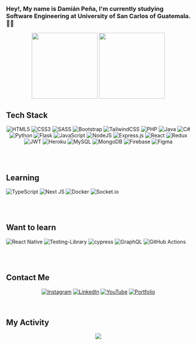 ### Hey!, My name is Damián Peña, I'm currently studying Software Engineering at University of San Carlos of Guatemala. 🐱‍🚀

  
<div align="center">
  <img height="180em" src="https://github-readme-stats-eight-theta.vercel.app/api?username=damianpeaf&show_icons=true&theme=midnight-purple&include_all_commits=true&count_private=true"/>
  <img height="180em" src="https://github-readme-stats-eight-theta.vercel.app/api/top-langs/?username=damianpeaf&layout=compact&langs_count=7&theme=midnight-purple"/>
</div>

  <!-- Tech Stack -->
  ## Tech Stack
<center>

![HTML5](https://img.shields.io/badge/html5-%23E34F26.svg?style=for-the-badge&logo=html5&logoColor=white)
![CSS3](https://img.shields.io/badge/css3-%231572B6.svg?style=for-the-badge&logo=css3&logoColor=white)
![SASS](https://img.shields.io/badge/SASS-hotpink.svg?style=for-the-badge&logo=SASS&logoColor=white)
![Bootstrap](https://img.shields.io/badge/bootstrap-%23563D7C.svg?style=for-the-badge&logo=bootstrap&logoColor=white)
![TailwindCSS](https://img.shields.io/badge/tailwindcss-%2338B2AC.svg?style=for-the-badge&logo=tailwind-css&logoColor=white)
![PHP](https://img.shields.io/badge/php-%23777BB4.svg?style=for-the-badge&logo=php&logoColor=white)
![Java](https://img.shields.io/badge/java-%23ED8B00.svg?style=for-the-badge&logo=java&logoColor=white)
![C#](https://img.shields.io/badge/c%23-%23239120.svg?style=for-the-badge&logo=c-sharp&logoColor=white)
![Python](https://img.shields.io/badge/python-3670A0?style=for-the-badge&logo=python&logoColor=ffdd54)
![Flask](https://img.shields.io/badge/flask-%23000.svg?style=for-the-badge&logo=flask&logoColor=white)
![JavaScript](https://img.shields.io/badge/javascript-%23323330.svg?style=for-the-badge&logo=javascript&logoColor=%23F7DF1E)
![NodeJS](https://img.shields.io/badge/node.js-6DA55F?style=for-the-badge&logo=node.js&logoColor=white)
![Express.js](https://img.shields.io/badge/express.js-%23404d59.svg?style=for-the-badge&logo=express&logoColor=%2361DAFB)
![React](https://img.shields.io/badge/react-%2320232a.svg?style=for-the-badge&logo=react&logoColor=%2361DAFB)
![Redux](https://img.shields.io/badge/redux-%23593d88.svg?style=for-the-badge&logo=redux&logoColor=white)
![JWT](https://img.shields.io/badge/JWT-black?style=for-the-badge&logo=JSON%20web%20tokens)
![Heroku](https://img.shields.io/badge/heroku-%23430098.svg?style=for-the-badge&logo=heroku&logoColor=white)
![MySQL](https://img.shields.io/badge/mysql-%2300f.svg?style=for-the-badge&logo=mysql&logoColor=white)
![MongoDB](https://img.shields.io/badge/MongoDB-%234ea94b.svg?style=for-the-badge&logo=mongodb&logoColor=white)
![Firebase](https://img.shields.io/badge/Firebase-039BE5?style=for-the-badge&logo=Firebase&logoColor=white)
![Figma](https://img.shields.io/badge/figma-%23F24E1E.svg?style=for-the-badge&logo=figma&logoColor=white)
<!-- ![Firebase](https://img.shields.io/badge/firebase-%23039BE5.svg?style=for-the-badge&logo=firebase) -->
</center>

<br>
<br>

## Learning
![TypeScript](https://img.shields.io/badge/typescript-%23007ACC.svg?style=for-the-badge&logo=typescript&logoColor=white)
![Next JS](https://img.shields.io/badge/Next-black?style=for-the-badge&logo=next.js&logoColor=white)
![Docker](https://img.shields.io/badge/docker-%230db7ed.svg?style=for-the-badge&logo=docker&logoColor=white)
![Socket.io](https://img.shields.io/badge/Socket.io-black?style=for-the-badge&logo=socket.io&badgeColor=010101)

<br>
<br>


## Want to learn
![React Native](https://img.shields.io/badge/react_native-%2320232a.svg?style=for-the-badge&logo=react&logoColor=%2361DAFB)
![Testing-Library](https://img.shields.io/badge/-TestingLibrary-%23E33332?style=for-the-badge&logo=testing-library&logoColor=white)
![cypress](https://img.shields.io/badge/-cypress-%23E5E5E5?style=for-the-badge&logo=cypress&logoColor=058a5e)
![GraphQL](https://img.shields.io/badge/-GraphQL-E10098?style=for-the-badge&logo=graphql&logoColor=white)
![GitHub Actions](https://img.shields.io/badge/github%20actions-%232671E5.svg?style=for-the-badge&logo=githubactions&logoColor=white)


<!-- ![ESLint](https://img.shields.io/badge/ESLint-4B3263?style=for-the-badge&logo=eslint&logoColor=white) -->
<!-- ![Jest](https://img.shields.io/badge/-jest-%23C21325?style=for-the-badge&logo=jest&logoColor=white) -->

<br>
<br>

## Contact Me
<!-- Social networks -->
<center>
<a href="https://www.instagram.com/pipa3433/" ><img src="https://img.shields.io/badge/Instagram-%23E4405F.svg?style=for-the-badge&logo=Instagram&logoColor=white" alt="Instagram"/></a>
<a href="https://www.linkedin.com/in/damian-ignacio-pe%C3%B1a-afre/" ><img src="https://img.shields.io/badge/linkedin-%230077B5.svg?style=for-the-badge&logo=linkedin&logoColor=white" alt="LinkedIn"/></a>
<a href="https://www.youtube.com/channel/UChdUgu2VkgW7oxFzm-pBYBQ" ><img src="https://img.shields.io/badge/YouTube-%23FF0000.svg?style=for-the-badge&logo=YouTube&logoColor=white" alt="YouTube"/></a>
<a href="https://www.damianpeaf.me/" ><img src="https://img.shields.io/badge/Portfolio-%23000000.svg?style=for-the-badge&logo=firefox&logoColor=#FF7139" alt="Portfolio"></a>
</center>


<br>
<br>

  ## My Activity
<p align="center">
    <img src="https://img.shields.io/endpoint?style=for-the-badge&url=https://codetime-api.datreks.com/badge/3559?logoColor=white%26project=%26recentMS=0%26showProject=false">
</p>

<!-- <p align="center">
<img src="https://spotify-github-profile.vercel.app/api/view?uid=damianpeaf&cover_image=true&theme=novatorem&bar_color=b14eae&bar_color_cover=true" alt="No estoy escuchando musica :(">
</p> -->
